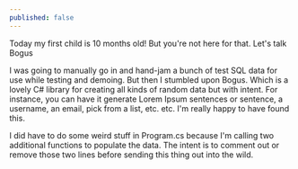 ```yaml
---
published: false
---
```

Today my first child is 10 months old! But you're not here for that. Let's talk Bogus</p>

I was going to manually go in and hand-jam a bunch of test SQL data for use while testing and demoing. But then I stumbled upon Bogus. Which is a lovely C# library for creating all kinds of random data but with intent. For instance, you can have it generate Lorem Ipsum sentences or sentence, a username, an email, pick from a list, etc. etc. I'm really happy to have found this.

I did have to do some weird stuff in Program.cs because I'm calling two additional functions to populate the data. The intent is to comment out or remove those two lines before sending this thing out into the wild.